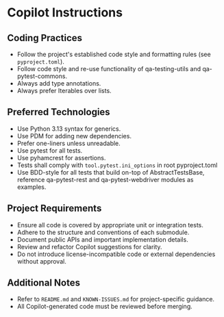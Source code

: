 # Copilot Instructions

## Coding Practices
- Follow the project's established code style and formatting rules (see `pyproject.toml`).
- Follow code style and re-use functionality of qa-testing-utils and qa-pytest-commons.
- Always add type annotations.
- Always prefer Iterables over lists.

## Preferred Technologies
- Use Python 3.13 syntax for generics.
- Use PDM for adding new dependencies.
- Prefer one-liners unless unreadable.
- Use pytest for all tests.
- Use pyhamcrest for assertions.
- Tests shall comply with `tool.pytest.ini_options` in root pyproject.toml
- Use BDD-style for all tests that build on-top of AbstractTestsBase,
  reference qa-pytest-rest and qa-pytest-webdriver modules as examples.

## Project Requirements
- Ensure all code is covered by appropriate unit or integration tests.
- Adhere to the structure and conventions of each submodule.
- Document public APIs and important implementation details.
- Review and refactor Copilot suggestions for clarity.
- Do not introduce license-incompatible code or external dependencies without approval.

## Additional Notes
- Refer to `README.md` and `KNOWN-ISSUES.md` for project-specific guidance.
- All Copilot-generated code must be reviewed before merging.
